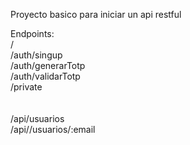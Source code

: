 Proyecto basico para iniciar un api restful

Endpoints:<br>
/<br>
/auth/singup<br>
/auth/generarTotp<br>
/auth/validarTotp<br>
/private<br>
<br><br>
/api/usuarios<br>
/api//usuarios/:email
